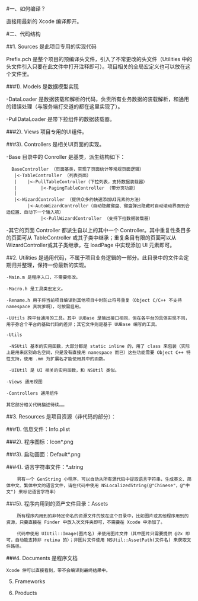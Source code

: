#一、如何编译？

  直接用最新的 Xcode 编译即开。

#二、代码结构

##1. Sources 是此项目专用的实现代码
  
  Prefix.pch 是整个项目的预编译头文件，引入了不常更改的头文件（Utilities 中的头文件引入只要在此文件中打开注释即可）。项目相关的全局宏定义也可以放在这个文件里。

###1). Models 是数据模型实现

  -DataLoader 是数据装载和解析的代码，负责所有业务数据的装载解析，和通用的错误处理（与服务端打交道的都在这里实现了）。

  -PullDataLoader 是带下拉组件的数据装载器。

###2). Views 项目专用的UI组件。

###3). Controllers 是相关UI页面的实现。

  -Base 目录中的 Conroller 是基类，派生结构如下：

      BaseController （页面基类，实现了页面统计等常规页面逻辑）
       |<-TableController （列表页面） 
       |    |<-PullTableController（下拉列表，支持数据装载器）
       |         |<-PagingTableController （带分页功能）
       |
       |<-WizardController （提供众多的快速添加UI元素的方法） 
            |<-AutoWizardController（自动隐藏键盘、键盘弹出隐藏时自动滚动界面到合适位置、自动下一个输入项）
                 |<-PullWizardController （支持下拉数据装载器）

  -其它的页面 Controller 都派生自以上的其中一个 Controller。其中重复性条目多的页面可从 TableController 或其子类中继承；重复条目有限的页面可以从 WizardController或其子类继承，在 loadPage 中实现添加 UI 元素即可。

##2. Utilities 是通用代码，不属于项目业务逻辑的一部分。此目录中的文件会定期归并整理，保持一份最新的实现。

    -Main.m 是程序入口，不需要修改。

    -Macro.h 是工具类宏定义。

    -Rename.h 用于将当前项目编译到其他项目中时防止符号重复（Object C/C++ 不支持 namespace 真坑爹啊），可按需启用。

    -UUtils 跨平台通用的工具。其中 UUBase 是输出接口相同，但在各平台的具体实现不同，用于弥合个平台的基础代码的差异；其它文件则是基于 UUBase 编写的工具。

    -Utils

     -NSUtil 基本的实用函数，大部分都是 static inline 的，用了 class 来包装（实际上是用来区别命名空间，只是没有直接用 namespace 而已）这些功能需要 Object C++ 特性支持，使用 .mm 为扩展名才能使用其中的函数。

     -UIUtil 是 UI 相关的实用函数，和 NSUtil 类似。
 
	-Views 通用视图
	
	-Controllers 通用组件

    其它部分相关代码描述待续……

##3. Resources 是项目资源（非代码的部分）：

###1). 信息文件：Info.plist

###2). 程序图标：Icon*.png

###3). 启动画面：Default*.png

###4). 语言字符串文件：*.string

        另有一个 GenString 小程序，可以自动从所有源代码中提取语言字符串，生成英文、简体中文、繁体中文的语言文件，请在代码中使用 NSLocalizedString(@"Chinese"，@"中文") 来标记语言字符串）

###5). 程序内用到的资产文件目录：Assets

        所有程序内用到的非特定命名的资源文件的放在这个目录中，比如图片或其他程序用到的资源，只要直接在 Finder 中放入次文件夹即可，不需要在 Xcode 中添加了。

        代码中使用 UIUtil::Image(图片名) 来使用图片文件（其中图片只需要提供 @2x 即可，自动能支持非 retina 的）；非图片文件使用 NSUtil::AssetPath(文件名) 来获取文件路径。

###4. Documents 是程序文档

    Xcode 仲可以直接看到，带不会编译到最终结果中。

  5. Frameworks

  6. Products


